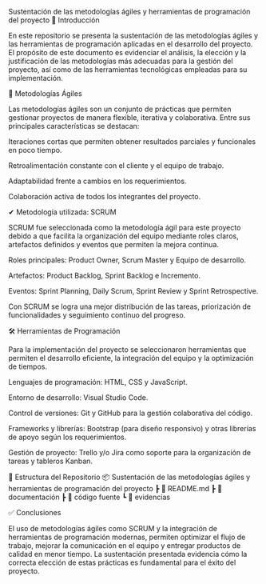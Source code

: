 Sustentación de las metodologías ágiles y herramientas de programación del proyecto
📌 Introducción

En este repositorio se presenta la sustentación de las metodologías ágiles y las herramientas de programación aplicadas en el desarrollo del proyecto. El propósito de este documento es evidenciar el análisis, la elección y la justificación de las metodologías más adecuadas para la gestión del proyecto, así como de las herramientas tecnológicas empleadas para su implementación.

🚀 Metodologías Ágiles

Las metodologías ágiles son un conjunto de prácticas que permiten gestionar proyectos de manera flexible, iterativa y colaborativa. Entre sus principales características se destacan:

Iteraciones cortas que permiten obtener resultados parciales y funcionales en poco tiempo.

Retroalimentación constante con el cliente y el equipo de trabajo.

Adaptabilidad frente a cambios en los requerimientos.

Colaboración activa de todos los integrantes del proyecto.

✔ Metodología utilizada: SCRUM

SCRUM fue seleccionada como la metodología ágil para este proyecto debido a que facilita la organización del equipo mediante roles claros, artefactos definidos y eventos que permiten la mejora continua.

Roles principales: Product Owner, Scrum Master y Equipo de desarrollo.

Artefactos: Product Backlog, Sprint Backlog e Incremento.

Eventos: Sprint Planning, Daily Scrum, Sprint Review y Sprint Retrospective.

Con SCRUM se logra una mejor distribución de las tareas, priorización de funcionalidades y seguimiento continuo del progreso.

🛠 Herramientas de Programación

Para la implementación del proyecto se seleccionaron herramientas que permiten el desarrollo eficiente, la integración del equipo y la optimización de tiempos.

Lenguajes de programación: HTML, CSS y JavaScript.

Entorno de desarrollo: Visual Studio Code.

Control de versiones: Git y GitHub para la gestión colaborativa del código.

Frameworks y librerías: Bootstrap (para diseño responsivo) y otras librerías de apoyo según los requerimientos.

Gestión de proyecto: Trello y/o Jira como soporte para la organización de tareas y tableros Kanban.

📂 Estructura del Repositorio
📦 Sustentación de las metodologías ágiles y herramientas de programación del proyecto
 ┣ 📜 README.md
 ┣ 📂 documentación
 ┣ 📂 código fuente
 ┗ 📂 evidencias

✅ Conclusiones

El uso de metodologías ágiles como SCRUM y la integración de herramientas de programación modernas, permiten optimizar el flujo de trabajo, mejorar la comunicación en el equipo y entregar productos de calidad en menor tiempo.
La sustentación presentada evidencia cómo la correcta elección de estas prácticas es fundamental para el éxito del proyecto.
